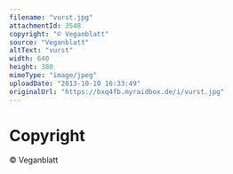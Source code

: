 ```yaml
---
filename: "vurst.jpg"
attachmentId: 3548
copyright: "© Veganblatt"
source: "Veganblatt"
altText: "vurst"
width: 640
height: 380
mimeType: "image/jpeg"
uploadDate: "2013-10-10 16:33:49"
originalUrl: "https://bxq4fb.myraidbox.de/i/vurst.jpg"
---
```


# Copyright

© Veganblatt
